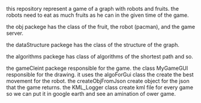 this repository represent a game of a graph with robots and fruits. the robots need to eat as much fruits as he can in the given time of the game.

the obj packege has the class of the fruit, the robot (pacman), and the game server.

the dataStructure packege has the class of the structure of the graph.

the algorithms packege has class of algorithms of the shortest path and so.

the gameCleint packege responsible for the game.
the class MyGameGUI responsible for the drawing. it uses the algoForGui class the create the best movement for the robot.
the createObjFromJson create object for the json that the game returns.
the KML_Logger class create kml file for every game so we can put it in google earth and see an amination of ower game.
